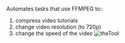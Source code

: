 Automates tasks that use FFMPEG to::  
1) compress video tutorials
2) change video resolution (to 720p)
3) change the speed of the video
![theTool](https://github.com/user-attachments/assets/c0078c44-3194-4db1-94e0-0762ca7cad6f)
